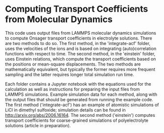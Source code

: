 # Computing Transport Coefficients from Molecular Dynamics

This code uses output files from LAMMPS molecular dynamics simulations to compute Onsager transport coefficients in electrolyte solutions. There are two methods to do so. The first method, in the 'integrate-acf' folder, uses the velocities of the ions and is based on integrating (auto)correlation functions with respect to time. The second method, in the 'einstein' folder, uses Einstein relations, which compute the transport coefficients based on the positions or mean-square displacements. The two methods are mathematically equivalent, but typically the former requires more frequent sampling and the latter requires longer total simulation run time.

Each folder contains a Jupyter notebook with the equations used for the calculation as well as instructions for preparing the input files from LAMMPS simulations. Example simulation data for each method, along with the output files that should be generated from running the example code.  The first method ('integrate-acf') has an example of atomistic simulations of LiCl in dimethyl sulfoxide; simulation details can be found in http://arxiv.org/abs/2006.16164. The second method ('einstein') computes transport coefficients for coarse-grained simulations of polyelectrolyte solutions (article in preparation).
